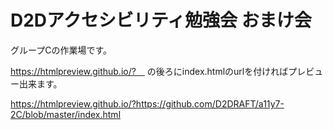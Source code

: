 # D2Dアクセシビリティ勉強会 おまけ会

グループCの作業場です。

https://htmlpreview.github.io/?　 の後ろにindex.htmlのurlを付ければプレビュー出来ます。

https://htmlpreview.github.io/?https://github.com/D2DRAFT/a11y7-2C/blob/master/index.html
